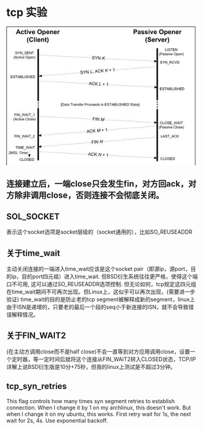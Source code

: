 # tcp 实验

![tcp-connection-establish-and-close](tcp-connection.png)

## 连接建立后，一端close只会发生fin，对方回ack，对方除非调用close，否则连接不会彻底关闭。

## SOL_SOCKET

表示这个socket选项是socket层级的（socket通用的），比如SO_REUSEADDR

## 关于time_wait

主动关闭连接的一端进入time_wait应该是这个socket pair（即源ip，源port，目的ip，目的port四元祖）进入time_wait.
但BSD衍生系统往往更严格，使得这个端口不可用, 这可以通过SO_REUSEADDR选项控制.
但无论如何，tcp规定这四元组在time_wait期间不可再次出现。但Linux上，这似乎可以再次出现，(需要进一步验证)
time_wait的目的是防止老的tcp segment被解释成新的segment，linux上由于ISN是递增的，只要老的最后一个段的seq小于新连接的ISN，就不会导致错误解释情况。

## 关于FIN_WAIT2

(在主动方调用close而不是half close)不会一直等到对方应用调用close，设置一个定时器，等一定时间后就将这个连接从FIN_WAIT2转入CLOSED状态，TCP/IP详解上说BSD衍生版是10分+75秒，但我的linux上测试是不超过3分钟。

## tcp_syn_retries

This flag controls how many times syn segment retries to establish connection.
When I change it by 1 on my archlinux, this doesn't work.
But when I change it on my ubuntu, this works.
First retry wait for 1s, the next wait for 2s, 4s. Use exponential backoff.